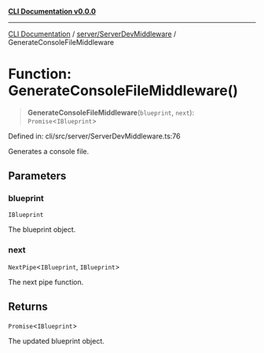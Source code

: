 [**CLI Documentation v0.0.0**](../../../README.md)

***

[CLI Documentation](../../../modules.md) / [server/ServerDevMiddleware](../README.md) / GenerateConsoleFileMiddleware

# Function: GenerateConsoleFileMiddleware()

> **GenerateConsoleFileMiddleware**(`blueprint`, `next`): `Promise`\<`IBlueprint`\>

Defined in: cli/src/server/ServerDevMiddleware.ts:76

Generates a console file.

## Parameters

### blueprint

`IBlueprint`

The blueprint object.

### next

`NextPipe`\<`IBlueprint`, `IBlueprint`\>

The next pipe function.

## Returns

`Promise`\<`IBlueprint`\>

The updated blueprint object.
